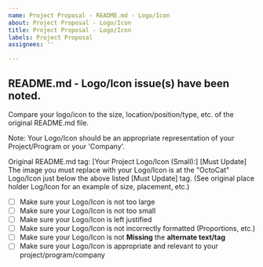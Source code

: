 ```yaml
---
name: Project Proposal - README.md - Logo/Icon
about: Project Proposal - Logo/Icon
title: Project Proposal - Logo/Icon
labels: Project Proposal
assignees: ''

---
```


## README.md - Logo/Icon issue(s) have been noted.
Compare your logo/icon to the size, location/position/type, etc. of the original README.md file. 

Note: Your Logo/Icon should be an appropriate representation of your Project/Program or your 'Company'. 

Original README.md tag: [Your Project Logo/Icon (Small):] [Must Update]
The image you must replace with your Logo/Icon is at the "OctoCat" Logo/Icon just below the above listed [Must Update] tag.
(See original place holder Log/Icon for an example of size, placement, etc.)

- [ ] Make sure your Logo/Icon is not too large 
- [ ] Make sure your Logo/Icon is not too small
- [ ] Make sure your Logo/Icon is left justified
- [ ] Make sure your Logo/Icon is not incorrectly formatted (Proportions, etc.)
- [ ] Make sure your Logo/Icon is not **Missing** the **alternate text/tag**
- [ ] Make sure your Logo/Icon is appropriate and relevant to your project/program/company

